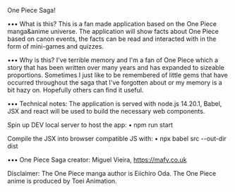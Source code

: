 One Piece Saga!

••• What is this?
This is a fan made application based on the One Piece manga&anime universe.  The
application will show facts about One Piece based on canon events, the facts can
be read and interacted with in the form of mini-games and quizzes.

••• Why is this?
I've terrible memory and I'm a fan of One Piece which a story that has been written
over many years and has expanded to sizeable proportions.  Sometimes I just like
to be remembered of little gems that have occurred throughout the saga that I've
forgotten about or my memory is a bit hazy on.  Hopefully others can find it useful.

••• Technical notes:
The application is served with node.js 14.20.1, Babel, JSX and react will be used
to build the necessary web components.

Spin up DEV local server to host the app:
• npm run start

Compile the JSX into browser compatible JS with:
• npx babel src --out-dir dist

••• One Piece Saga creator:
Miguel Vieira, https://mafv.co.uk

Disclaimer:
The One Piece manga author is Eiichiro Oda.  The One Piece anime is produced by Toei Animation.
